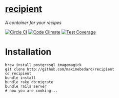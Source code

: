 # [recipient](http://recipient.herokuapp.com)
*A container for your recipes*

[![Circle CI](https://circleci.com/gh/maximebedard/recipient.svg?style=svg)](https://circleci.com/gh/maximebedard/recipient)
[![Code Climate](https://codeclimate.com/github/maximebedard/recipient/badges/gpa.svg)](https://codeclimate.com/github/maximebedard/recipient)
[![Test Coverage](https://codeclimate.com/github/maximebedard/recipient/badges/coverage.svg)](https://codeclimate.com/github/maximebedard/recipient)

# Installation

    brew install postgresql imagemagick
    git clone http://github.com/maximebedard/recipient
    cd recipient
    bundle install
    bundle rake db:migrate
    bundle rails server
    # now you are cooking...